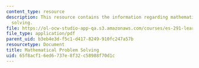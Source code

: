 ```yaml
---
content_type: resource
description: This resource contains the information regarding mathematical problem
  solving.
file: https://ol-ocw-studio-app-qa.s3.amazonaws.com/courses/es-291-learning-seminar-experiments-in-education-spring-2003/65f8acf16ed6737e8f32c58988f70d1c_MITES_291S03_6b_math.pdf
file_type: application/pdf
parent_uid: b3eb4e3d-f5c1-d417-8249-910fc247a57b
resourcetype: Document
title: Mathematical Problem Solving
uid: 65f8acf1-6ed6-737e-8f32-c58988f70d1c
---
```


